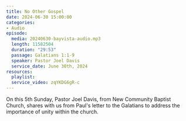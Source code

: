 ```yaml
---
title: No Other Gospel
date: 2024-06-30 15:00:00
categories:
- Audio
episode:
  media: 20240630-bayvista-audio.mp3
  length: 11582504
  duration: "29:53"
  passage: Galatians 1:1-9
  speaker: Pastor Joel Davis
  service_date: June 30th, 2024
resources:
  playlist: 
  service_video: zqYKDG6gR-c
---
```

On this 5th Sunday, Pastor Joel Davis, from New Community Baptist Church, shares with us from Paul's letter to the Galatians to address the importance of unity within the church.  